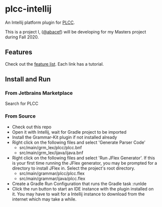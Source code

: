 # plcc-intellij
An Intellij platform plugin for [PLCC](https://dl.acm.org/doi/10.1145/2538862.2538922).

This is a project I, ([@abacef](https://github.com/abacef)) will be developing for my Masters project during Fall 2020.

## Features
Check out the [feature list](https://github.com/ourPLCC/plcc-intellij/wiki/Feature-List). Each link has a tutorial.

## Install and Run

### From Jetbrains Marketplace
Search for PLCC

### From Source
- Check out this repo
- Open it with Intellij, wait for Gradle project to be imported
- Install the Grammar-Kit plugin if not installed already
- Right click on the following files and select 'Generate Parser Code'
  - src/main/grm_lex/plcc/plcc.bnf
  - src/main/grm_lex/ijava/ijava.bnf
- Right click on the following files and select 'Run JFlex Generator'. If this is your first time running the JFlex generator, you may be prompted for a directory to install JFlex in. Select the project's root directory.
  - src/main/grammar/plcc/plcc.flex
  - src/main/grammar/ijava/plcc.flex
- Create a Gradle Run Configuration that runs the Gradle task :runIde
- Click the run button to start an IDE instance with the plugin installed on it. You may have to wait for a Intellij instance to download from the internet which may take a while.
